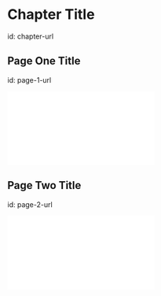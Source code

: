 # Chapter Title
id: chapter-url

## Page One Title
id: page-1-url

![This Title](sample/do.py)

## Page Two Title
id: page-2-url

![](sample/do.py)

